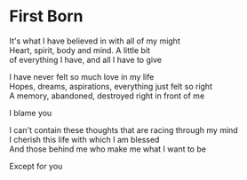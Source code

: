First Born
==========

It's what I have believed in with all of my might  
Heart, spirit, body and mind. A little bit  
  of everything I have, and all I have to give  

I have never felt so much love in my life  
Hopes, dreams, aspirations, everything just felt so right  
A memory, abandoned, destroyed right in front of me  

I blame you  

I can't contain these thoughts that are racing through my mind  
I cherish this life with which I am blessed  
And those behind me who make me what I want to be  

Except for you  
